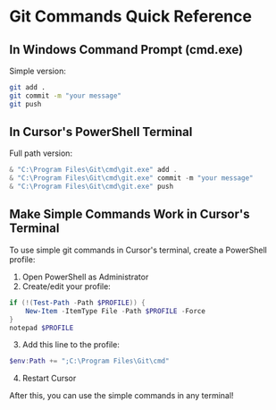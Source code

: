 # Git Commands Quick Reference

## In Windows Command Prompt (cmd.exe)
Simple version:
```bash
git add .
git commit -m "your message"
git push
```

## In Cursor's PowerShell Terminal
Full path version:
```powershell
& "C:\Program Files\Git\cmd\git.exe" add .
& "C:\Program Files\Git\cmd\git.exe" commit -m "your message"
& "C:\Program Files\Git\cmd\git.exe" push
```

## Make Simple Commands Work in Cursor's Terminal
To use simple git commands in Cursor's terminal, create a PowerShell profile:

1. Open PowerShell as Administrator
2. Create/edit your profile:
```powershell
if (!(Test-Path -Path $PROFILE)) {
    New-Item -ItemType File -Path $PROFILE -Force
}
notepad $PROFILE
```

3. Add this line to the profile:
```powershell
$env:Path += ";C:\Program Files\Git\cmd"
```

4. Restart Cursor

After this, you can use the simple commands in any terminal! 